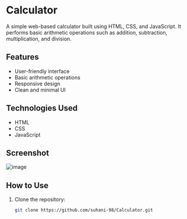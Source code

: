 # Calculator

A simple web-based calculator built using HTML, CSS, and JavaScript. It performs basic arithmetic operations such as addition, subtraction, multiplication, and division.

## Features

- User-friendly interface
- Basic arithmetic operations
- Responsive design
- Clean and minimal UI

## Technologies Used

- HTML
- CSS
- JavaScript

## Screenshot

![image](https://github.com/user-attachments/assets/082216eb-badb-43b5-8584-86a3643fe4f4)

## How to Use

1. Clone the repository:
   ```bash
   git clone https://github.com/suhani-98/Calculator.git

